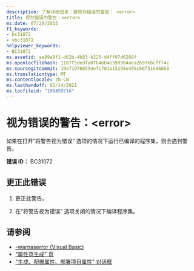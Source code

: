 ```yaml
---
description: 了解详细信息：被视为错误的警告： <error>
title: 视为错误的警告：<error>
ms.date: 07/20/2015
f1_keywords:
- bc31072
- vbc31072
helpviewer_keywords:
- BC31072
ms.assetid: ae89a9f1-d62b-4b83-b225-d4ff97d6266f
ms.openlocfilehash: 1187f5dedfa0fb46b4e39d964aea2697ebcff74c
ms.sourcegitcommit: 10e719780594efc781b15295e499c66f316068b8
ms.translationtype: MT
ms.contentlocale: zh-CN
ms.lasthandoff: 02/14/2021
ms.locfileid: "100459716"
---
```

# <a name="warning-treated-as-error-error"></a>视为错误的警告：\<error>

如果在打开“将警告视为错误”  选项的情况下运行已编译的程序集，则会遇到警告。  
  
 **错误 ID：** BC31072  
  
## <a name="to-correct-this-error"></a>更正此错误  
  
1. 更正此警告。  
  
2. 在“将警告视为错误”  选项关闭的情况下编译程序集。  
  
## <a name="see-also"></a>请参阅

- [-warnaserror (Visual Basic)](../reference/command-line-compiler/warnaserror.md)
- ["属性页生成" 页](/previous-versions/visualstudio/visual-studio-2010/zxbs6ywz(v=vs.100))
- ["生成、配置属性、部署项目属性" 对话框](/previous-versions/visualstudio/visual-studio-2010/1befw7hy(v=vs.100))
